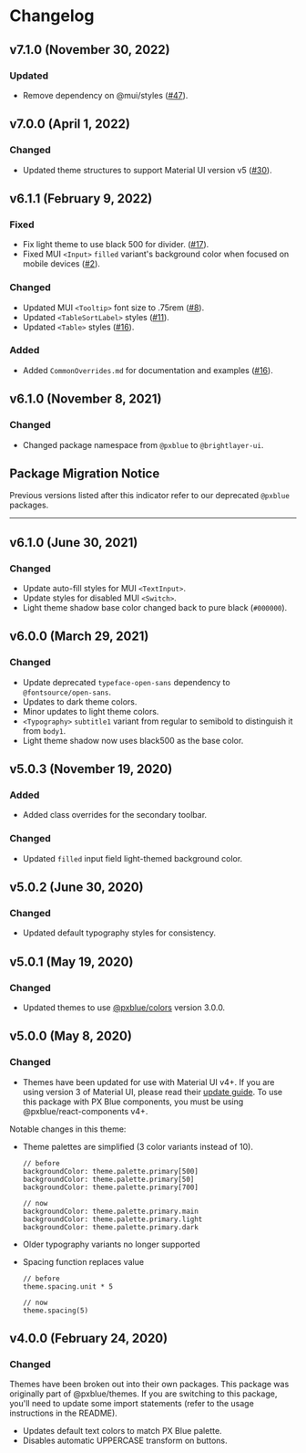 # Changelog

## v7.1.0 (November 30, 2022)

### Updated

-   Remove dependency on @mui/styles ([#47](https://github.com/etn-ccis/blui-react-themes/issues/47)).

## v7.0.0 (April 1, 2022)

### Changed

-   Updated theme structures to support Material UI version v5 ([#30](https://github.com/etn-ccis/blui-react-themes/issues/30)).

## v6.1.1 (February 9, 2022)

### Fixed

-   Fix light theme to use black 500 for divider. ([#17](https://github.com/etn-ccis/blui-react-themes/issues/17)).
-   Fixed MUI `<Input>` `filled` variant's background color when focused on mobile devices ([#2](https://github.com/etn-ccis/blui-react-themes/issues/2)).

### Changed

-   Updated MUI `<Tooltip>` font size to .75rem ([#8](https://github.com/etn-ccis/blui-react-themes/issues/8)).
-   Updated `<TableSortLabel>` styles ([#11](https://github.com/etn-ccis/blui-react-themes/issues/11)).
-   Updated `<Table>` styles ([#16](https://github.com/etn-ccis/blui-react-themes/issues/16)).

### Added

-   Added `CommonOverrides.md` for documentation and examples ([#16](https://github.com/etn-ccis/blui-react-themes/issues/16)).

## v6.1.0 (November 8, 2021)

### Changed

-   Changed package namespace from `@pxblue` to `@brightlayer-ui`.

## Package Migration Notice

Previous versions listed after this indicator refer to our deprecated `@pxblue` packages.

---

## v6.1.0 (June 30, 2021)

### Changed

-   Update auto-fill styles for MUI `<TextInput>`.
-   Update styles for disabled MUI `<Switch>`.
-   Light theme shadow base color changed back to pure black (`#000000`).

## v6.0.0 (March 29, 2021)

### Changed

-   Update deprecated `typeface-open-sans` dependency to `@fontsource/open-sans`.
-   Updates to dark theme colors.
-   Minor updates to light theme colors.
-   `<Typography>` `subtitle1` variant from regular to semibold to distinguish it from `body1`.
-   Light theme shadow now uses black500 as the base color.

## v5.0.3 (November 19, 2020)

### Added

-   Added class overrides for the secondary toolbar.

### Changed

-   Updated `filled` input field light-themed background color.

## v5.0.2 (June 30, 2020)

### Changed

-   Updated default typography styles for consistency.

## v5.0.1 (May 19, 2020)

### Changed

-   Updated themes to use [@pxblue/colors](https://www.npmjs.com/package/@pxblue/colors) version 3.0.0.

## v5.0.0 (May 8, 2020)

### Changed

-   Themes have been updated for use with Material UI v4+. If you are using version 3 of Material UI, please read their [update guide](https://material-ui.com/guides/migration-v3/). To use this package with PX Blue components, you must be using @pxblue/react-components v4+.

Notable changes in this theme:

-   Theme palettes are simplified (3 color variants instead of 10).

    ```
    // before
    backgroundColor: theme.palette.primary[500]
    backgroundColor: theme.palette.primary[50]
    backgroundColor: theme.palette.primary[700]

    // now
    backgroundColor: theme.palette.primary.main
    backgroundColor: theme.palette.primary.light
    backgroundColor: theme.palette.primary.dark
    ```

-   Older typography variants no longer supported
-   Spacing function replaces value

    ```
    // before
    theme.spacing.unit * 5

    // now
    theme.spacing(5)
    ```

## v4.0.0 (February 24, 2020)

### Changed

Themes have been broken out into their own packages. This package was originally part of @pxblue/themes. If you are switching to this package, you'll need to update some import statements (refer to the usage instructions in the README).

-   Updates default text colors to match PX Blue palette.
-   Disables automatic UPPERCASE transform on buttons.
